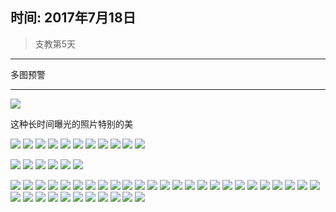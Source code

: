 <script src="../../../js/lazysize.min.js"></script>
<script src="../../../js/head.js"></script>
<link href="../../../css/style.css" rel="stylesheet" >

## 时间: 2017年7月18日

> 支教第5天

---

多图预警

---

![](https://yumiao-static.oss-cn-beijing.aliyuncs.com/image/2017/07/18/IMG_0639.JPG)

这种长时间曝光的照片特别的美

![](https://yumiao-static.oss-cn-beijing.aliyuncs.com/image/2017/07/18/IMG_0640.jpg)
![](https://yumiao-static.oss-cn-beijing.aliyuncs.com/image/2017/07/18/IMG_0641.jpg)
![](https://yumiao-static.oss-cn-beijing.aliyuncs.com/image/2017/07/18/IMG_0642.jpg)
![](https://yumiao-static.oss-cn-beijing.aliyuncs.com/image/2017/07/18/IMG_0643.jpg)
![](https://yumiao-static.oss-cn-beijing.aliyuncs.com/image/2017/07/18/IMG_0644.jpg)
![](https://yumiao-static.oss-cn-beijing.aliyuncs.com/image/2017/07/18/IMG_0645.jpg)
![](https://yumiao-static.oss-cn-beijing.aliyuncs.com/image/2017/07/18/IMG_0646.jpg)
![](https://yumiao-static.oss-cn-beijing.aliyuncs.com/image/2017/07/18/IMG_0647.jpg)
![](https://yumiao-static.oss-cn-beijing.aliyuncs.com/image/2017/07/18/IMG_0648.jpg)
![](https://yumiao-static.oss-cn-beijing.aliyuncs.com/image/2017/07/18/IMG_0649.jpg)
![](https://yumiao-static.oss-cn-beijing.aliyuncs.com/image/2017/07/18/IMG_0650.jpg)

![](https://yumiao-static.oss-cn-beijing.aliyuncs.com/image/2017/07/18/IMG_0651.jpg)
![](https://yumiao-static.oss-cn-beijing.aliyuncs.com/image/2017/07/18/IMG_0652.jpg)
![](https://yumiao-static.oss-cn-beijing.aliyuncs.com/image/2017/07/18/IMG_0653.jpg)
![](https://yumiao-static.oss-cn-beijing.aliyuncs.com/image/2017/07/18/IMG_0654.jpg)
![](https://yumiao-static.oss-cn-beijing.aliyuncs.com/image/2017/07/18/IMG_0655.jpg)
![](https://yumiao-static.oss-cn-beijing.aliyuncs.com/image/2017/07/18/IMG_0656.jpg)


![](https://yumiao-static.oss-cn-beijing.aliyuncs.com/image/2017/07/18/IMG_0815.PNG)
![](https://yumiao-static.oss-cn-beijing.aliyuncs.com/image/2017/07/18/IMG_0816.JPG)
![](https://yumiao-static.oss-cn-beijing.aliyuncs.com/image/2017/07/18/IMG_0817.JPG)
![](https://yumiao-static.oss-cn-beijing.aliyuncs.com/image/2017/07/18/IMG_0818.JPG)
![](https://yumiao-static.oss-cn-beijing.aliyuncs.com/image/2017/07/18/IMG_0819.JPG)
![](https://yumiao-static.oss-cn-beijing.aliyuncs.com/image/2017/07/18/IMG_0820.JPG)
![](https://yumiao-static.oss-cn-beijing.aliyuncs.com/image/2017/07/18/IMG_0821.JPG)
![](https://yumiao-static.oss-cn-beijing.aliyuncs.com/image/2017/07/18/IMG_0822.JPG)
![](https://yumiao-static.oss-cn-beijing.aliyuncs.com/image/2017/07/18/IMG_0823.JPG)
![](https://yumiao-static.oss-cn-beijing.aliyuncs.com/image/2017/07/18/IMG_0824.JPG)
![](https://yumiao-static.oss-cn-beijing.aliyuncs.com/image/2017/07/18/IMG_0825.PNG)
![](https://yumiao-static.oss-cn-beijing.aliyuncs.com/image/2017/07/18/IMG_0826.PNG)
![](https://yumiao-static.oss-cn-beijing.aliyuncs.com/image/2017/07/18/IMG_0827.PNG)
![](https://yumiao-static.oss-cn-beijing.aliyuncs.com/image/2017/07/18/IMG_0828.JPG)
![](https://yumiao-static.oss-cn-beijing.aliyuncs.com/image/2017/07/18/IMG_0829.JPG)
![](https://yumiao-static.oss-cn-beijing.aliyuncs.com/image/2017/07/18/IMG_0830.JPG)
![](https://yumiao-static.oss-cn-beijing.aliyuncs.com/image/2017/07/18/IMG_0831.JPG)
![](https://yumiao-static.oss-cn-beijing.aliyuncs.com/image/2017/07/18/IMG_0832.JPG)
![](https://yumiao-static.oss-cn-beijing.aliyuncs.com/image/2017/07/18/IMG_0833.JPG)
![](https://yumiao-static.oss-cn-beijing.aliyuncs.com/image/2017/07/18/IMG_0834.JPG)
![](https://yumiao-static.oss-cn-beijing.aliyuncs.com/image/2017/07/18/IMG_0835.JPG)
![](https://yumiao-static.oss-cn-beijing.aliyuncs.com/image/2017/07/18/IMG_0836.JPG)
![](https://yumiao-static.oss-cn-beijing.aliyuncs.com/image/2017/07/18/IMG_0837.PNG)
![](https://yumiao-static.oss-cn-beijing.aliyuncs.com/image/2017/07/18/IMG_0838.JPG)
![](https://yumiao-static.oss-cn-beijing.aliyuncs.com/image/2017/07/18/IMG_0839.JPG)
![](https://yumiao-static.oss-cn-beijing.aliyuncs.com/image/2017/07/18/IMG_0840.JPG)
![](https://yumiao-static.oss-cn-beijing.aliyuncs.com/image/2017/07/18/IMG_0841.JPG)
![](https://yumiao-static.oss-cn-beijing.aliyuncs.com/image/2017/07/18/IMG_0842.JPG)
![](https://yumiao-static.oss-cn-beijing.aliyuncs.com/image/2017/07/18/IMG_0843.JPG)
![](https://yumiao-static.oss-cn-beijing.aliyuncs.com/image/2017/07/18/IMG_0844.PNG)
![](https://yumiao-static.oss-cn-beijing.aliyuncs.com/image/2017/07/18/IMG_0845.JPG)
![](https://yumiao-static.oss-cn-beijing.aliyuncs.com/image/2017/07/18/IMG_0846.JPG)
![](https://yumiao-static.oss-cn-beijing.aliyuncs.com/image/2017/07/18/IMG_0847.JPG)
![](https://yumiao-static.oss-cn-beijing.aliyuncs.com/image/2017/07/18/IMG_0848.JPG)
![](https://yumiao-static.oss-cn-beijing.aliyuncs.com/image/2017/07/18/IMG_0849.JPG)
![](https://yumiao-static.oss-cn-beijing.aliyuncs.com/image/2017/07/18/IMG_0850.JPG)

<script src="../../../js/x-oss-process.js"></script>